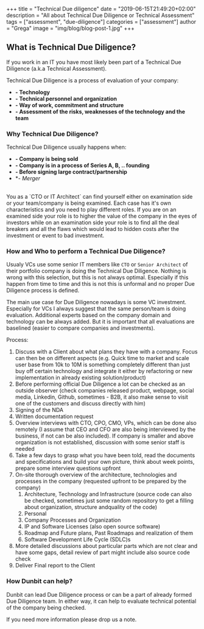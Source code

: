 +++
title = "Technical Due diligence"
date = "2019-06-15T21:49:20+02:00"
description = "All about Technical Due Diligence or Technical Assessment"
tags = ["assessment", "due-diligence"]
categories = ["assessment"]
author = "Grega"
image = "img/blog/blog-post-1.jpg"
+++

## What is Technical Due Diligence?

If you work in an IT you have most likely been part of a Technical Due Diligence (a.k.a Technical Assessment).

Technical Due Diligence is a process of evaluation of your company:

* **- Technology**
* **- Technical personnel and organization**
* **- Way of work, commitment and structure**
* **- Assessment of the risks, weaknesses of the technology and the team**

### Why Technical Due Diligence?

Technical Due Diligence usually happens when:

* **- Company is being sold**
* **- Company is in a process of Series A, B, .. founding**
* **- Before signing large contract/partnership**
* **- Merger*


<br>
You as a `CTO or IT Architect` can find yourself either on examination side or your team/company is being examined. Each case has it's own characteristics and you need to play different roles. If you are on an examined side your role is to higher the value of the company in the eyes of investors while on an examination side your role is to find all the deal breakers and all the flaws which would lead to hidden costs after the investment or event to bad investment. 

### How and Who to perform a Technical Due Diligence?

Usualy VCs use some senior IT members like `CTO` or `Senior Architect` of their portfolio company is doing the Technical Due Diligence. Nothing is wrong with this selection, but this is not always optimal. Especially if this happen from time to time and this is not this is unformal and no proper Due Diligence process is defined. 

The main use case for Due Diligence nowadays is some VC investment. Especially for VCs I always suggest that the same person/team is doing evaluation. Additional experts based on the company domain and technology can be always added. But it is important that all evaluations are baselined (easier to compare companies and investments).


Process:

1. Discuss with a Client about what plans they have with a company. Focus can then be on different aspects (e.g. Quick time to market and scale user base from 10k to 10M is something completely different than just buy off certain technology and integrate it either by refactoring or new implementation in already existing solution/product)
2. Before performing official Due Diligence a lot can be checked as an outside observer (check companies released product, webpage, social media, Linkedin, Github, sometimes - B2B, it also make sense to visit one of the customers and discuss directly with him)
3. Signing of the NDA
4. Written documentation request
5. Overview interviews with CTO, CPO, CMO, VPs, which can be done also remotely (I assume that CEO and CFO are also being interviewed by the business, if not can be also included). If company is smaller and above organization is not established, discussion with some senior staff is needed
6. Take a few days to grasp what you have been told, read the documents and specifications and build your own picture, think about week points, prepare some interview questions upfront
7. On-site thorough overview of the architecture, technologies and processes in the company (requested upfront to be prepared by the company)
   1. Architecture, Technology and Infrastructure (source code can also be checked, sometimes just some random repository to get a filling about organization, structure andquality of the code)
   2. Personal
   3. Company Processes and Organization
   4. IP and Software Licenses (also open source software)
   5. Roadmap and Future plans, Past Roadmaps and realization of them
   6. Software Development Life Cycle (SDLC)s
8. More detailed discussions about particular parts which are not clear and have some gaps, detail review of part might include also source code check
9. Deliver Final report to the Client

### How Dunbit can help?

Dunbit can lead Due Diligence process or can be a part of already formed Due Diligence team. In either way, it can help to evaluate technical potential of the company being checked. 

If you need more information please drop us a note.







